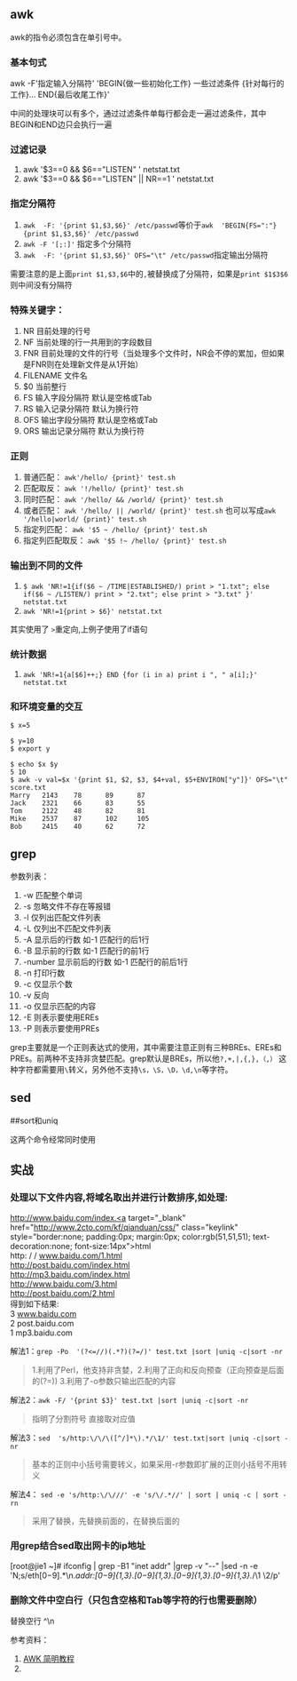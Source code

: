 ## awk

awk的指令必须包含在单引号中。

### 基本句式

awk -F'指定输入分隔符'  'BEGIN{做一些初始化工作} 一些过滤条件 {针对每行的工作}... END{最后收尾工作}'

中间的处理块可以有多个，通过过滤条件单每行都会走一遍过滤条件，其中BEGIN和END边只会执行一遍

### 过滤记录

1. awk '$3==0 && $6=="LISTEN" ' netstat.txt
2. awk '$3==0 && $6=="LISTEN" || NR==1 ' netstat.txt

### 指定分隔符

1.  `awk  -F: '{print $1,$3,$6}' /etc/passwd`等价于`awk  'BEGIN{FS=":"} {print $1,$3,$6}' /etc/passwd`
2.  `awk -F '[;:]'` 指定多个分隔符
3.  `awk  -F: '{print $1,$3,$6}' OFS="\t" /etc/passwd`指定输出分隔符

需要注意的是上面`print $1,$3,$6`中的`,`被替换成了分隔符，如果是`print $1$3$6`则中间没有分隔符


### 特殊关键字：
1. NR  目前处理的行号
2. NF  当前处理的行一共用到的字段数目
3. FNR 目前处理的文件的行号（当处理多个文件时，NR会不停的累加，但如果是FNR则在处理新文件是从1开始）
4. FILENAME 文件名
5. $0  当前整行
6. FS  输入字段分隔符 默认是空格或Tab
7. RS   输入记录分隔符 默认为换行符
8. OFS  输出字段分隔符 默认是空格或Tab
9. ORS   输出记录分隔符 默认为换行符

### 正则

1. 普通匹配：    `awk'/hello/ {print}' test.sh`  
2. 匹配取反：    `awk '!/hello/ {print}' test.sh` 
3. 同时匹配：    `awk '/hello/ && /world/ {print}' test.sh`  
3. 或者匹配：    `awk '/hello/ || /world/ {print}' test.sh` 也可以写成`awk '/hello|world/ {print}' test.sh`   
4. 指定列匹配：  `awk '$5 ~ /hello/ {print}' test.sh`
4. 指定列匹配取反：  `awk '$5 !~ /hello/ {print}' test.sh`


### 输出到不同的文件

1. `$ awk 'NR!=1{if($6 ~ /TIME|ESTABLISHED/) print > "1.txt";
 else if($6 ~ /LISTEN/) print > "2.txt";
 else print > "3.txt" }' netstat.txt`
2. `awk 'NR!=1{print > $6}' netstat.txt` 

其实使用了 `>`重定向,上例子使用了if语句

### 统计数据

1. `awk 'NR!=1{a[$6]++;} END {for (i in a) print i ", " a[i];}' netstat.txt`

### 和环境变量的交互

```
$ x=5
 
$ y=10
$ export y
 
$ echo $x $y
5 10
$ awk -v val=$x '{print $1, $2, $3, $4+val, $5+ENVIRON["y"]}' OFS="\t" score.txt
Marry   2143    78      89      87
Jack    2321    66      83      55
Tom     2122    48      82      81
Mike    2537    87      102     105
Bob     2415    40      62      72
```


## grep

参数列表：

1. -w 匹配整个单词
2. -s 忽略文件不存在等报错
3. -l 仅列出匹配文件列表 
4. -L 仅列出不匹配文件列表
5. -A 显示后的行数 如-1 匹配行的后1行
6. -B 显示前的行数 如-1 匹配行的前1行
7. -number 显示前后的行数 如-1 匹配行的前后1行
8. -n 打印行数
9. -c 仅显示个数
10. -v 反向
11. -o 仅显示匹配的内容
12. -E 则表示要使用EREs
13. -P 则表示要使用PREs


grep主要就是一个正则表达式的使用，其中需要注意正则有三种BREs、EREs和PREs。前两种不支持非贪婪匹配。grep默认是BREs，所以他`?,+,|,{,},（,）`
这种字符都需要用`\`转义，另外他不支持`\s，\S，\D，\d,\n`等字符。



## sed



##sort和uniq





这两个命令经常同时使用 

## 实战

### 处理以下文件内容,将域名取出并进行计数排序,如处理:  
http://www.baidu.com/index.<a target="_blank" href="http://www.2cto.com/kf/qianduan/css/" class="keylink" style="border:none; padding:0px; margin:0px; color:rgb(51,51,51); text-decoration:none; font-size:14px">html</a>  
http:  /  /  www.baidu.com/1.html  
http://post.baidu.com/index.html  
http://mp3.baidu.com/index.html  
http://www.baidu.com/3.html  
http://post.baidu.com/2.html  
得到如下结果:    
3 www.baidu.com  
2 post.baidu.com  
1 mp3.baidu.com  


解法1：`grep -Po  '(?<=//)(.*?)(?=/)' test.txt |sort |uniq -c|sort -nr`     
> 1.利用了Perl，他支持非贪婪，2.利用了正向和反向预查（正向预查是后面的(?=)) 3.利用了-o参数只输出匹配的内容     

解法2：`awk -F/ '{print $3}' test.txt |sort |uniq -c|sort -nr`       
> 指明了分割符号 直接取对应值     

解法3：`sed  's/http:\/\/\([^/]*\).*/\1/' test.txt|sort |uniq -c|sort -nr`         
> 基本的正则中小括号需要转义，如果采用-r参数即扩展的正则小括号不用转义

解法4： `sed -e 's/http:\/\///' -e 's/\/.*//' | sort | uniq -c | sort -rn`   
> 采用了替换，先替换前面的，在替换后面的 




### 用grep结合sed取出网卡的ip地址  
[root@jie1 ~]# ifconfig | grep -B1 "inet addr" |grep -v "\-\-" |sed -n -e 'N;s/eth[0−9].*\n.*addr:[0−9]{1,3}\.[0−9]{1,3}\.[0−9]{1,3}\.[0−9]{1,3}.*/\1 \2/p'  


### 删除文件中空白行（只包含空格和Tab等字符的行也需要删除）

替换空行 ^\n




参考资料：
1. [AWK 简明教程](https://coolshell.cn/articles/9070.html)
2. 